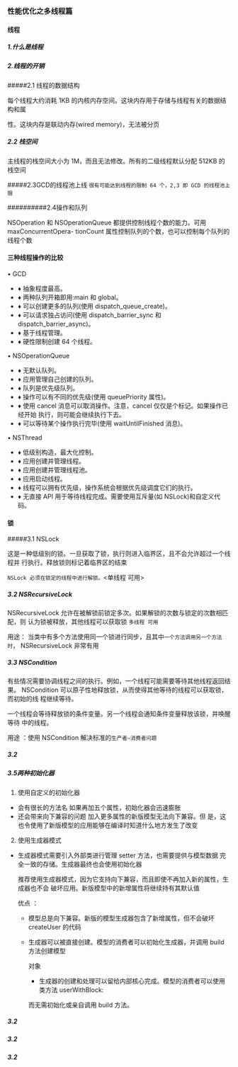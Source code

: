 ### 性能优化之多线程篇

#### 线程

##### 1.什么是线程 

##### 2.线程的开销

#####2.1 线程的数据结构

每个线程大约消耗 1KB 的内核内存空间。这块内存用于存储与线程有关的数据结构和属 

性。这块内存是联动内存(wired memory)，无法被分页 

##### 2.2 栈空间

主线程的栈空间大小为 1M，而且无法修改。所有的二级线程默认分配 512KB 的栈空间

#####2.3GCD的线程池上线 `很有可能达到线程的限制 64 个，2,3 即 GCD 的线程池上限`

##########2.4操作和队列 

NSOperation 和 NSOperationQueue 都提供控制线程个数的能力。可用 maxConcurrentOpera-
tionCount 属性控制队列的个数，也可以控制每个队列的线程个数



#### 三种线程操作的比较 

• GCD 

- ♦  抽象程度最高。 
- ♦  两种队列开箱即用:main 和 global。 
- ♦  可以创建更多的队列(使用 dispatch_queue_create)。 
- ♦  可以请求独占访问(使用 dispatch_barrier_sync 和 dispatch_barrier_async)。 
- ♦  基于线程管理。 
- ♦  硬性限制创建 64 个线程。 

• NSOperationQueue 

- ♦  无默认队列。 
- ♦  应用管理自己创建的队列。 
- ♦  队列是优先级队列。 
- ♦  操作可以有不同的优先级(使用 queuePriority 属性)。
- ♦  使用 cancel 消息可以取消操作。注意，cancel 仅仅是个标记。如果操作已经开始 执行，则可能会继续执行下去。 
- ♦  可以等待某个操作执行完毕(使用 waitUntilFinished 消息)。  

• NSThread 

- ♦  低级别构造，最大化控制。 
- ♦  应用创建并管理线程。 
- ♦  应用创建并管理线程池。 
- ♦  应用启动线程。 
- ♦  线程可以拥有优先级，操作系统会根据优先级调度它们的执行。 
- ♦  无直接 API 用于等待线程完成。需要使用互斥量(如 NSLock)和自定义代码。 

#### 锁

#####3.1 NSLock

这是一种低级别的锁。一旦获取了锁，执行则进入临界区，且不会允许超过一个线程并
行执行。释放锁则标记着临界区的结束

`NSLock 必须在锁定的线程中进行解锁。`<单线程 可用>

##### 3.2 NSRecursiveLock

NSRecursiveLock 允许在被解锁前锁定多次。如果解锁的次数与锁定的次数相匹配，则
认为锁被释放，其他线程可以获取锁 `多线程 可用`

用途： 当类中有多个方法使用同一个锁进行同步，且其中`一个方法调用另一个方法时`，
NSRecursiveLock 非常有用

##### 3.3 NSCondition

有些情况需要协调线程之间的执行。例如，一个线程可能需要等待其他线程返回结果。 NSCondition 可以原子性地释放锁，从而使得其他等待的线程可以获取锁，而初始的线 程继续等待。 

​	一个线程会等待释放锁的条件变量。另一个线程会通知条件变量释放该锁，并唤醒等待 中的线程。 

用途 ：使用 NSCondition 解决标准的`生产者—消费者问题 `

##### 3.2

##### 3.5两种初始化器

1) 使用自定义的初始化器 

- 会有很长的方法名 如果再加五个属性，初始化器会迅速膨胀
- 还会带来向下兼容的问题 加入更多属性的新版模型无法向下兼容。但
  是，这也令使用了新版模型的应用能够在编译时知道什么地方发生了改变

2) 使用生成器模式

- 生成器模式需要引入外部类进行管理 setter 方法，也需要提供与模型数据
  完全一致的存储。生成器最终也会使用初始化器

  推荐使用生成器模式，因为它支持向下兼容，而且即使不再加入新的属性，生成器也不会
  破坏应用。新版模型中的新增属性将继续持有其默认值

  优点 ： 

  - 模型总是向下兼容。新版的模型生成器包含了新增属性，但不会破坏 createUser 的代码 

  - 生成器可以被直接创建。模型的消费者可以初始化生成器，并调用 build 方法创建模型 

    对象 

    - 生成器的创建和处理可以留给内部核心完成。模型的消费者可以使用类方法 userWithBlock: 

    而无需初始化或亲自调用 build 方法。 

##### 3.2

##### 3.2

##### 3.2